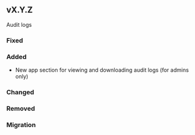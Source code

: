 ## vX.Y.Z

Audit logs

### Fixed

### Added

- New app section for viewing and downloading audit logs (for admins only)

### Changed

### Removed

### Migration
